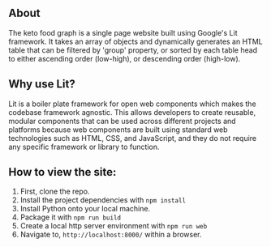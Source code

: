 ## About

The keto food graph is a single page website built using Google's Lit framework. It takes an array of objects and dynamically generates an HTML table that can be filtered by 'group' property, or sorted by each table head to either ascending order (low-high), or descending order (high-low).

## Why use Lit?

Lit is a boiler plate framework for open web components which makes the codebase framework agnostic. This allows developers to create reusable, modular components that can be used across different projects and platforms because web components are built using standard web technologies such as HTML, CSS, and JavaScript, and they do not require any specific framework or library to function.

## How to view the site:

1. First, clone the repo.
2. Install the project dependencies with ```npm install```
3. Install Python onto your local machine.
4. Package it with ```npm run build```
5. Create a local http server environment with ```npm run web```
6. Navigate to, ```http://localhost:8000/``` within a browser.
